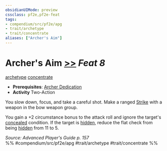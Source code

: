 ```yaml
---
obsidianUIMode: preview
cssclass: pf2e,pf2e-feat
tags:
- compendium/src/pf2e/apg
- trait/archetype
- trait/concentrate
aliases: ["Archer's Aim"]
---
```

# Archer's Aim  [>>](rules/core-rulebook/chapter-9-playing-the-game.md#Actions "Two-Action") *Feat 8*  
[archetype](rules/traits/archetype.md)  [concentrate](rules/traits/concentrate.md)  

- **Prerequisites**: [Archer Dedication](compendium/feats/archer-dedication-apg.md)
- **Activity** Two-Action

You slow down, focus, and take a careful shot. Make a ranged [Strike](rules/actions/strike.md) with a weapon in the bow weapon group.

You gain a +2 circumstance bonus to the attack roll and ignore the target's [concealed](rules/conditions.md#Concealed) condition. If the target is [hidden](rules/conditions.md#Hidden), reduce the flat check from being [hidden](rules/conditions.md#Hidden) from 11 to 5.

*Source: Advanced Player's Guide p. 157*  
%% #compendium/src/pf2e/apg #trait/archetype #trait/concentrate %%